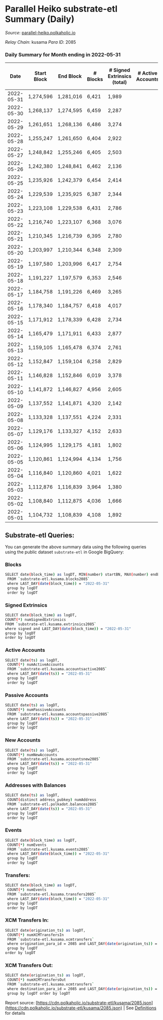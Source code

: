 # Parallel Heiko substrate-etl Summary (Daily)

_Source_: [parallel-heiko.polkaholic.io](https://parallel-heiko.polkaholic.io)

*Relay Chain*: kusama
*Para ID*: 2085



### Daily Summary for Month ending in 2022-05-31


| Date | Start Block | End Block | # Blocks | # Signed Extrinsics (total) | # Active Accounts | # Passive | # New | # Addresses with Balances | # Events | # Transfers | # XCM Transfers In | # XCM Transfers Out | Issues | 
| ---- | ----------- | --------- | -------- | --------------------------- | ----------------- | --------- | ----- | ------------------------- | -------- | ----------- | ------------------ | ------------------- | ------ |
| 2022-05-31 | 1,274,596 | 1,281,016 | 6,421 | 1,989 |  |  |  | 12,323 | 27,604 | 4,910 ($91,648.80) | 25 ($67,379.63) | 22 ($20,273.55) |  |
| 2022-05-30 | 1,268,137 | 1,274,595 | 6,459 | 2,287 |  |  |  | 12,315 | 28,915 | 4,886 ($99,118.74) | 23 ($5,626.86) | 23 ($36,618.65) |  |
| 2022-05-29 | 1,261,651 | 1,268,136 | 6,486 | 3,274 |  |  |  | 12,309 | 33,071 | 5,075 ($1,846,155.59) | 39 ($28,641.46) | 19 ($47,096.32) |  |
| 2022-05-28 | 1,255,247 | 1,261,650 | 6,404 | 2,922 |  |  |  | 12,294 | 30,892 | 4,559 ($644,511.86) | 13 ($3,874.83) | 6 ($6,014.21) |  |
| 2022-05-27 | 1,248,842 | 1,255,246 | 6,405 | 2,503 |  |  |  | 12,290 | 30,118 | 5,172 ($63,366.97) | 27 ($33,126.89) | 15 ($9,853.42) |  |
| 2022-05-26 | 1,242,380 | 1,248,841 | 6,462 | 2,136 |  |  |  | 12,285 | 27,838 | 4,563 ($36,829.04) | 20 ($15,657.10) | 9 ($29,660.33) |  |
| 2022-05-25 | 1,235,926 | 1,242,379 | 6,454 | 2,414 |  |  |  | 12,277 | 29,202 | 4,743 ($64,472.83) | 30 ($19,415.83) | 16 ($14,124.57) |  |
| 2022-05-24 | 1,229,539 | 1,235,925 | 6,387 | 2,344 |  |  |  | 12,260 | 30,610 | 5,837 ($366,292.32) | 53 ($67,264.79) | 16 ($29,531.32) |  |
| 2022-05-23 | 1,223,108 | 1,229,538 | 6,431 | 2,786 |  |  |  | 12,229 | 32,398 | 5,687 ($184,529.86) | 46 ($113,834.28) | 20 ($69,041.45) |  |
| 2022-05-22 | 1,216,740 | 1,223,107 | 6,368 | 3,076 |  |  |  | 12,204 | 33,355 | 5,818 ($11,379,763.13) | 29 ($61,650.48) | 18 ($28,100.21) |  |
| 2022-05-21 | 1,210,345 | 1,216,739 | 6,395 | 2,780 |  |  |  | 12,195 | 31,230 | 5,288 ($3,699,552.93) | 30 ($47,064.57) | 17 ($36,523.67) |  |
| 2022-05-20 | 1,203,997 | 1,210,344 | 6,348 | 2,309 |  |  |  | 12,189 | 30,945 | 6,188 ($299,806.18) | 34 ($53,741.51) | 23 ($7,056.58) |  |
| 2022-05-19 | 1,197,580 | 1,203,996 | 6,417 | 2,754 |  |  |  | 12,174 | 32,700 | 6,003 ($86,399.05) | 43 ($26,664.05) | 22 ($4,150.86) |  |
| 2022-05-18 | 1,191,227 | 1,197,579 | 6,353 | 2,546 |  |  |  | 12,152 | 31,881 | 6,079 ($205,492.31) | 46 ($115,537.75) | 32 ($55,928.90) |  |
| 2022-05-17 | 1,184,758 | 1,191,226 | 6,469 | 3,265 |  |  |  | 12,119 | 36,618 | 6,685 ($213,440.79) | 90 ($239,662.84) | 20 ($10,381.16) |  |
| 2022-05-16 | 1,178,340 | 1,184,757 | 6,418 | 4,017 |  |  |  | 12,079 | 42,396 | 7,669 ($3,584,233.11) | 180 ($1,788,234.09) | 38 ($240,174.91) |  |
| 2022-05-15 | 1,171,912 | 1,178,339 | 6,428 | 2,734 |  |  |  | 12,005 | 31,025 | 5,222 ($335,697.49) | 55 ($42,930.02) | 14 ($2,971.67) |  |
| 2022-05-14 | 1,165,479 | 1,171,911 | 6,433 | 2,877 |  |  |  | 11,989 | 29,825 | 3,900 ($31,307.90) | 26 ($10,410.08) | 7 ($4,136.88) |  |
| 2022-05-13 | 1,159,105 | 1,165,478 | 6,374 | 2,761 |  |  |  | 11,983 | 29,278 | 4,180 ($67,569.87) | 16 ($3,273.10) | 12 ($52,696.35) |  |
| 2022-05-12 | 1,152,847 | 1,159,104 | 6,258 | 2,829 |  |  |  | 11,979 | 29,638 | 4,203 ($25,460.44) | 27 ($6,680.10) | 14 ($25,619.58) |  |
| 2022-05-11 | 1,146,828 | 1,152,846 | 6,019 | 3,378 |  |  |  | 11,974 | 33,020 | 5,271 ($687,393.86) | 28 ($15,292.12) | 17 ($14,863.35) |  |
| 2022-05-10 | 1,141,872 | 1,146,827 | 4,956 | 2,605 |  |  |  | 11,967 | 27,350 | 4,790 ($108,796.56) | 41 ($39,523.09) | 24 ($443,640.09) |  |
| 2022-05-09 | 1,137,552 | 1,141,871 | 4,320 | 2,142 |  |  |  | 11,949 | 23,427 | 4,305 ($795,015.67) | 30 ($137,992.04) | 17 ($4,578.38) |  |
| 2022-05-08 | 1,133,328 | 1,137,551 | 4,224 | 2,331 |  |  |  | 11,939 | 24,491 | 4,468 ($55,009.06) | 41 ($22,533.16) | 22 ($6,611.17) |  |
| 2022-05-07 | 1,129,176 | 1,133,327 | 4,152 | 2,633 |  |  |  | 11,926 | 25,275 | 4,379 ($284,665.81) | 33 ($269,909.40) | 21 ($6,683.16) |  |
| 2022-05-06 | 1,124,995 | 1,129,175 | 4,181 | 1,802 |  |  |  | 11,915 | 22,550 | 4,414 ($109,431.13) | 50 ($111,095.01) | 33 ($48,419.43) |  |
| 2022-05-05 | 1,120,861 | 1,124,994 | 4,134 | 1,756 |  |  |  | 11,901 | 22,175 | 4,450 ($312,810.41) | 43 ($209,217.73) | 16 ($83,307.14) |  |
| 2022-05-04 | 1,116,840 | 1,120,860 | 4,021 | 1,622 |  |  |  | 11,888 | 20,030 | 3,839 ($52,057.76) | 14 ($29,820.84) | 14 ($6,386.89) |  |
| 2022-05-03 | 1,112,876 | 1,116,839 | 3,964 | 1,380 |  |  |  | 11,881 | 18,250 | 3,530 ($41,780.84) | 14 ($11,915.95) | 3 ($554.63) |  |
| 2022-05-02 | 1,108,840 | 1,112,875 | 4,036 | 1,666 |  |  |  | 11,871 | 20,142 | 3,869 ($179,785.76) | 20 ($28,698.01) | 7 ($6,925.41) |  |
| 2022-05-01 | 1,104,732 | 1,108,839 | 4,108 | 1,892 |  |  |  | 11,862 | 20,319 | 3,226 ($34,906.87) | 29 ($121,536.22) | 8 ($27,664.38) |  |

## Substrate-etl Queries:
You can generate the above summary data using the following queries using the public dataset `substrate-etl` in Google BigQuery:

### Blocks
```bash
SELECT date(block_time) as logDT, MIN(number) startBN, MAX(number) endBN, COUNT(*) numBlocks 
 FROM `substrate-etl.kusama.blocks2085`  
 where LAST_DAY(date(block_time)) = "2022-05-31" 
 group by logDT 
 order by logDT
```

### Signed Extrinsics
```bash
SELECT date(block_time) as logDT, 
COUNT(*) numSignedExtrinsics 
FROM `substrate-etl.kusama.extrinsics2085`  
where signed and LAST_DAY(date(block_time)) = "2022-05-31" 
group by logDT 
order by logDT
```

### Active Accounts
```bash
SELECT date(ts) as logDT, 
 COUNT(*) numActiveAccounts 
 FROM `substrate-etl.kusama.accountsactive2085` 
 where LAST_DAY(date(ts)) = "2022-05-31" 
 group by logDT 
 order by logDT
```

### Passive Accounts
```bash
SELECT date(ts) as logDT, 
 COUNT(*) numPassiveAccounts 
 FROM `substrate-etl.kusama.accountspassive2085` 
 where LAST_DAY(date(ts)) = "2022-05-31" 
 group by logDT 
 order by logDT
```

### New Accounts
```bash
SELECT date(ts) as logDT, 
 COUNT(*) numNewAccounts 
 FROM `substrate-etl.kusama.accountsnew2085` 
 where LAST_DAY(date(ts)) = "2022-05-31" 
 group by logDT
 order by logDT
```

### Addresses with Balances
```bash
SELECT date(ts) as logDT,
 COUNT(distinct address_pubkey) numAddress 
 FROM `substrate-etl.polkadot.balances2085` 
 where LAST_DAY(date(ts)) = "2022-05-31" 
 group by logDT 
 order by logDT
```

### Events
```bash
SELECT date(block_time) as logDT, 
 COUNT(*) numEvents 
 FROM `substrate-etl.kusama.events2085` 
 where LAST_DAY(date(block_time)) = "2022-05-31" 
 group by logDT 
 order by logDT
```

### Transfers:
```bash
SELECT date(block_time) as logDT, 
 COUNT(*) numEvents 
 FROM `substrate-etl.kusama.transfers2085` 
 where LAST_DAY(date(block_time)) = "2022-05-31" 
 group by logDT 
 order by logDT
```

### XCM Transfers In:
```bash
SELECT date(origination_ts) as logDT, 
 COUNT(*) numXCMTransfersIn 
 FROM `substrate-etl.kusama.xcmtransfers` 
 where origination_para_id = 2085 and LAST_DAY(date(origination_ts)) = "2022-05-31" 
 group by logDT 
order by logDT
```

### XCM Transfers Out:
```bash
SELECT date(origination_ts) as logDT, 
 COUNT(*) numXCMTransfersOut 
 FROM `substrate-etl.kusama.xcmtransfers` 
 where destination_para_id = 2085 and LAST_DAY(date(origination_ts)) = "2022-05-31" 
 group by logDT order by logDT
```


Report source: [https://cdn.polkaholic.io/substrate-etl/kusama/2085.json](https://cdn.polkaholic.io/substrate-etl/kusama/2085.json) | See [Definitions](/DEFINITIONS.md) for details
